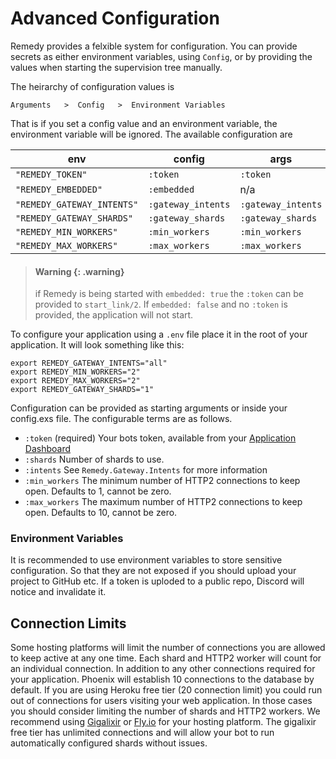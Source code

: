 # Advanced Configuration

Remedy provides a felxible system for configuration. You can provide secrets as either environment variables, using `Config`, or by providing the values when starting the supervision tree manually.

The heirarchy of configuration values is

    Arguments   >  Config   >  Environment Variables

That is if you set a config value and an environment variable, the environment
variable will be ignored. The available configuration are

| env                           | config             | args               |
| ----                          | ----               | ----               |
| `"REMEDY_TOKEN"`              | `:token`           | `:token`           |
| `"REMEDY_EMBEDDED"`           | `:embedded`        |  n/a               |
| `"REMEDY_GATEWAY_INTENTS"`    | `:gateway_intents` | `:gateway_intents` |
| `"REMEDY_GATEWAY_SHARDS"`     | `:gateway_shards`  | `:gateway_shards`  |
| `"REMEDY_MIN_WORKERS"`        | `:min_workers`     | `:min_workers`     |
| `"REMEDY_MAX_WORKERS"`        | `:max_workers`     | `:max_workers`     |

> #### Warning {: .warning}
>
> if Remedy is being started with `embedded: true` the `:token` can be provided to `start_link/2`. If `embedded: false` and no `:token` is provided, the application will not start.

To configure your application using a `.env` file place it in the root of your application. It will look something like this:
```
export REMEDY_GATEWAY_INTENTS="all"
export REMEDY_MIN_WORKERS="2"
export REMEDY_MAX_WORKERS="2"
export REMEDY_GATEWAY_SHARDS="1"
```

Configuration can be provided as starting arguments or inside your config.exs file. The configurable terms are as follows.

- `:token` (required)
Your bots token, available from your
[Application Dashboard](https://discord.com/developers/applications)
- `:shards`
Number of shards to use.
- `:intents`
See `Remedy.Gateway.Intents` for more information
- `:min_workers`
The minimum number of HTTP2 connections to keep open. Defaults to 1, cannot be zero.
- `:max_workers`
The maximum number of HTTP2 connections to keep open. Defaults to 10, cannot be zero.

### Environment Variables
It is recommended to use environment variables to store sensitive configuration. So that they are not exposed if you should upload your project to GitHub etc. If a token is uploded to a public repo, Discord will notice and invalidate it.

## Connection Limits
Some hosting platforms will limit the number of connections you are allowed to keep active at any one time.
Each shard and HTTP2 worker will count for an individual connection. In addition to any other connections required for your application. Phoenix will establish 10 connections to the database by default. If you are using Heroku free tier (20 connection limit) you could run out of connections for users visiting your web application. In those cases you should consider limiting the number of shards and HTTP2 workers.
We recommend using [Gigalixir](https://www.gigalixir.com/) or [Fly.io](https://fly.io/) for your hosting platform. The gigalixir free tier has unlimited connections and will allow your bot to run automatically configured shards without issues.
